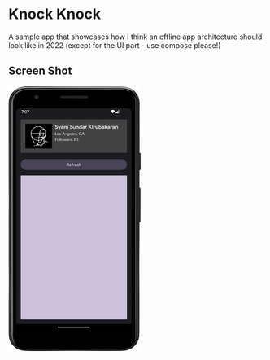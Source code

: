 # Knock Knock

A sample app that showcases how I think an offline app architecture should look like in 2022 (except
for the UI part - use compose please!)

## Screen Shot

<img src="img/home.png" height=520 width =260 />